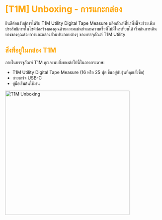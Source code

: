 # <span style="color: orange">[T1M] Unboxing - การแกะกล่อง</span>

ยินดีต้อนรับสู่การได้รับ T1M Utility Digital Tape Measure ผลิตภัณฑ์ที่น่าทึ่งนี้จะช่วยเพิ่มประสิทธิภาพในไซต์ก่อสร้างของคุณด้วยความแม่นยำและความเร็วที่ไม่มีใครเทียบได้ เริ่มต้นการเดินทางของคุณด้วยการแกะกล่องส่วนประกอบต่างๆ ของบรรจุภัณฑ์ T1M Utility

## <span style="color: orange">สิ่งที่อยู่ในกล่อง T1M</span>

ภายในบรรจุภัณฑ์ T1M คุณจะพบสิ่งของต่อไปนี้ในถาดกระดาษ:

- T1M Utility Digital Tape Measure (16 หรือ 25 ฟุต ขึ้นอยู่กับรุ่นที่คุณสั่งซื้อ)
- สายชาร์จ USB-C
- คู่มือเริ่มต้นใช้งาน

<img src="https://support.reekon.tools/hc/article_attachments/37955048408852" alt="T1M Unboxing" width="400">
